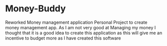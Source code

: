# Money-Buddy
Reworked Money management application
Personal Project to create money management app. As I am not very good at Managing my money I thought that it is a good idea to create this application as this will give me an incentive to budget more as I have created this software

